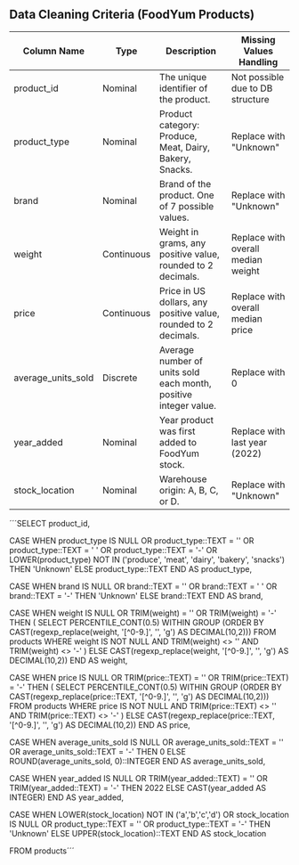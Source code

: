 ## Data Cleaning Criteria (FoodYum Products)

| Column Name         | Type       | Description                                                                                               | Missing Values Handling                |
|---------------------|------------|-----------------------------------------------------------------------------------------------------------|----------------------------------------|
| product_id          | Nominal    | The unique identifier of the product.                                                                     | Not possible due to DB structure       |
| product_type        | Nominal    | Product category: Produce, Meat, Dairy, Bakery, Snacks.                                                   | Replace with "Unknown"                 |
| brand               | Nominal    | Brand of the product. One of 7 possible values.                                                           | Replace with "Unknown"                 |
| weight              | Continuous | Weight in grams, any positive value, rounded to 2 decimals.                                               | Replace with overall median weight     |
| price               | Continuous | Price in US dollars, any positive value, rounded to 2 decimals.                                           | Replace with overall median price      |
| average_units_sold  | Discrete   | Average number of units sold each month, positive integer value.                                          | Replace with 0                         |
| year_added          | Nominal    | Year product was first added to FoodYum stock.                                                            | Replace with last year (2022)          |
| stock_location      | Nominal    | Warehouse origin: A, B, C, or D.                                                                          | Replace with "Unknown"                 |


´´´SELECT product_id,

CASE
WHEN product_type IS NULL OR product_type::TEXT = '' OR product_type::TEXT = ' ' OR product_type::TEXT = '-'
	OR LOWER(product_type) NOT IN ('produce', 'meat', 'dairy', 'bakery', 'snacks')
THEN 'Unknown'
ELSE product_type::TEXT
END AS product_type,

CASE
WHEN brand IS NULL OR brand::TEXT = '' OR brand::TEXT = ' ' OR brand::TEXT = '-'
THEN 'Unknown'
ELSE brand::TEXT
END AS brand,

CASE
  WHEN weight IS NULL OR TRIM(weight) = '' OR TRIM(weight) = '-'
    THEN (
      SELECT PERCENTILE_CONT(0.5) WITHIN GROUP 
		(ORDER BY CAST(regexp_replace(weight, '[^0-9.]', '', 'g') AS DECIMAL(10,2)))
      FROM products
      WHERE weight IS NOT NULL 
        AND TRIM(weight) <> '' 
        AND TRIM(weight) <> '-'
    )
  ELSE CAST(regexp_replace(weight, '[^0-9.]', '', 'g') AS DECIMAL(10,2))
END AS weight,

CASE
  WHEN price IS NULL OR TRIM(price::TEXT) = '' OR TRIM(price::TEXT) = '-'
    THEN (
      SELECT PERCENTILE_CONT(0.5) WITHIN GROUP 
		(ORDER BY CAST(regexp_replace(price::TEXT, '[^0-9.]', '', 'g') AS DECIMAL(10,2)))
      FROM products
      WHERE price IS NOT NULL 
        AND TRIM(price::TEXT) <> '' 
        AND TRIM(price::TEXT) <> '-'
    )
  ELSE CAST(regexp_replace(price::TEXT, '[^0-9.]', '', 'g') AS DECIMAL(10,2))
END AS price,

CASE
WHEN average_units_sold IS NULL OR average_units_sold::TEXT = '' OR average_units_sold::TEXT = '-'
THEN 0
ELSE ROUND(average_units_sold, 0)::INTEGER
END AS average_units_sold,

CASE
  WHEN year_added IS NULL 
    OR TRIM(year_added::TEXT) = '' 
    OR TRIM(year_added::TEXT) = '-' 
  THEN 2022
  ELSE CAST(year_added AS INTEGER)
END AS year_added,

CASE
WHEN LOWER(stock_location) NOT IN ('a','b','c','d') OR stock_location IS NULL 
	OR product_type::TEXT = '' OR product_type::TEXT = '-'
THEN 'Unknown'
ELSE UPPER(stock_location)::TEXT
END AS stock_location

FROM products´´´
